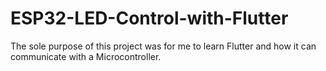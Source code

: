 # ESP32-LED-Control-with-Flutter
The sole purpose of this project was for me to learn Flutter and how it can communicate with a Microcontroller.
